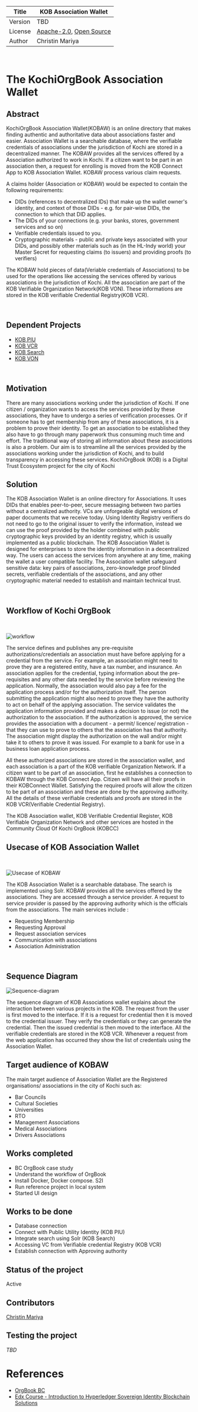 
| Title | KOB Association Wallet |
|--- | ---|
| Version | TBD |
| License | [Apache-2.0](https://github.com/asa1997/KochiOrgBook/blob/master/LICENSE), [Open Source](https://github.com/mariyachris/KOBAW/blob/master/LICENSE)|
| Author |  Christin Mariya  |


<br />

# The KochiOrgBook Association Wallet 

## Abstract   

KochiOrgBook Association Wallet(KOBAW) is an online directory that makes finding authentic and authoritative data about associations faster and easier. Association Wallet is a  searchable database, where the verifiable credentials of associations under the jurisdiction of Kochi are stored in a decentralized manner. The KOBAW provides all the services offered by a Association authorized to work in Kochi. If a citizen want to be part in an association then, a request for enrolling is moved from the KOB Connect App to KOB Association Wallet. KOBAW process various claim requests.

A claims holder (Association or KOBAW) would be expected to contain the following requirements:

* DIDs (references to decentralized IDs) that make up the wallet owner's identity, and context of those DIDs - e.g. for pair-wise DIDs, the connection to which that DID applies.
* The DIDs of your connections (e.g. your banks, stores, government services and so on)
* Verifiable credentials issued to you.
* Cryptographic materials - public and private keys associated with your DIDs, and possibly other materials such as (in the HL-Indy world) your Master Secret for requesting claims (to issuers) and providing proofs (to verifiers)

The KOBAW hold pieces of data(Veriable credentials of Associations) to be used for the  operations like accessing the services offered by various associations in the jurisdiction of Kochi. All the association are part of the KOB Verifiable Organization Network(KOB VON). These informations are stored in the KOB verifiable Credential Registry(KOB VCR). 

<br />

## Dependent Projects

* [KOB PIU](https://github.com/hyperledgerkochi/KOBPIU)
* [KOB VCR](https://github.com/hyperledgerkochi/KOBVCR)
* [KOB Search](https://github.com/hyperledgerkochi/KOBSearch)
* [KOB VON](https://github.com/hyperledgerkochi/KOBVON)

<br />

## Motivation

There are many associations working under the jurisdiction of Kochi. If one citizen / organization wants to access the services provided by these associations, they have to undergo a series of verification processes. Or if someone has to get membership from any of these associations, it is a problem to prove their identity. To get an association to be established they also have to go through many paperwork thus consuming much time and effort. The traditional way of storing all information about these associations is also a problem. Our aim is to streamline all the services provided by the associations working under the jurisdiction of Kochi, and to build transparency in accessing these services. KochiOrgBook (KOB) is a Digital Trust Ecosystem project for the city of Kochi
<br />

## Solution

The KOB Association Wallet is an online directory for Associations. It uses DIDs that enables peer-to-peer, secure messaging between two parties without a centralized authority. VCs are unforgeable digital versions of paper documents that we receive today. Using Identity Registry verifiers do not need to go to the original issuer to verify the information, instead we can use the proof provided by the holder combined with public cryptographic keys provided by an identity registry, which is usually implemented as a public blockchain. The KOB Association Wallet is designed for enterprises to store the identity information in a decentralized way. The users can access the services from anywhere at any time, making the wallet a user compatible facility. The Association wallet safeguard sensitive data: key pairs of associations, zero-knowledge proof blinded secrets, verifiable credentials of the associations, and any other cryptographic material needed to establish and maintain technical trust. 

<br />

## Workflow of Kochi OrgBook
<br />

![workflow](docs\img\context_diagram.png "CONTEXT DIAGRAM")<br />

The service defines and publishes any pre-requisite authorizations/credentials an association must have before applying for a credential from the service. For example, an association might need to prove they are a registered entity, have a tax number, and insurance. An association applies for the credential, typing information about the pre-requisites and any other data needed by the service before reviewing the application. Normally, the association would also pay a fee for the application process and/or for the authorization itself. The person submitting the application might also need to prove they have the authority to act on behalf of the applying association. The service validates the application information provided and makes a decision to issue (or not) the authorization to the association. If the authorization is approved, the service provides the association with a document - a permit/ licence/ registration - that they can use to prove to others that the association has that authority. The association might display the authorization on the wall and/or might take it to others to prove it was issued. For example to a bank for use in a business loan application process. 
 
All these authorized associations are stored in the association wallet, and each association is a part of the KOB verifiable Organization Network. If a citizen want to be part of an association, first he establishes a connection to KOBAW through the KOB Connect App. Citizen will have all their proofs in their KOBConnect Wallet. Satisfying the required proofs will allow the citizen to be part of an association and these are done by the approving authority. All the details of these verifiable credentials and proofs are stored in the KOB VCR(Verifiable Credential Registry).
 
The KOB Association wallet, KOB Verifiable Credential Register, KOB Verifiable Organization Network and other services are hosted in the Community Cloud Of Kochi OrgBook (KOBCC) 



## Usecase of KOB Association Wallet
<br />

![Usecase of KOBAW](docs\img\usecase.png "USECASE DIAGRAM")

The KOB Association Wallet is a searchable database. The search is implemented using Solr. KOBAW provides all the services offered by the associations. They are accessed through a service provider. A request to service provider is passed by the approving authority which is the officials from the associations. The main services include :

* Requesting Membership
* Requesting Approval
* Request association services
* Communication with associations
* Association Administration

<br />

## Sequence Diagram

![Sequence-diagram](docs\img\sequencediagram.png "SEQUENCE DIAGRAM")<br />

The sequence diagram of KOB Associations wallet explains about the interaction between various projects in the KOB. The request from the user is first moved to the interface. If it is a request for credential then it is moved to the credential issuer. They verify the credentials or they can generate the credential. Then the issued credential is then moved to the interface. All the verifiable credentials are stored in the KOB VCR. Whenever a request from the web application has occurred they show the list of credentials using the Association Wallet.

## Target audience of KOBAW

The main target audience of Association Wallet are the Registered organisations/ associations in the city of Kochi such as:
* Bar Councils
* Cultural Societies
* Universities
* RTO
* Management Associations
* Medical Associations
* Drivers Associations


## Works completed

* BC OrgBook case study
* Understand the workflow of OrgBook
* Install Docker, Docker compose. S2I
* Run reference project in local system
* Started UI design
  

## Works to be done

* Database connection
* Connect with Public Utility Identity (KOB PIU)
* Integrate search using Solr (KOB Search)
* Accessing VC from Verifiable credential Registry (KOB VCR)
* Establish connection with Approving authority


## Status of the project

Active

## Contributors

[Christin Mariya](https://github.com/mariyachris)

## Testing the project

*TBD*

# References

* [OrgBook BC](https://www.orgbook.gov.bc.ca/en/home)
* [Edx Course - Introduction to Hyperledger Sovereign Identity Blockchain Solutions](https://learning.edx.org/course/course-v1:LinuxFoundationX+LFS172x+3T2019/home)
